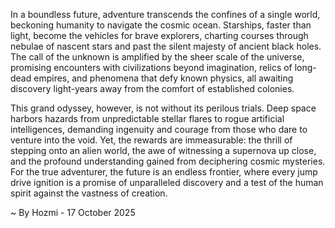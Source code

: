 
In a boundless future, adventure transcends the confines of a single world, beckoning humanity to navigate the cosmic ocean. Starships, faster than light, become the vehicles for brave explorers, charting courses through nebulae of nascent stars and past the silent majesty of ancient black holes. The call of the unknown is amplified by the sheer scale of the universe, promising encounters with civilizations beyond imagination, relics of long-dead empires, and phenomena that defy known physics, all awaiting discovery light-years away from the comfort of established colonies.

This grand odyssey, however, is not without its perilous trials. Deep space harbors hazards from unpredictable stellar flares to rogue artificial intelligences, demanding ingenuity and courage from those who dare to venture into the void. Yet, the rewards are immeasurable: the thrill of stepping onto an alien world, the awe of witnessing a supernova up close, and the profound understanding gained from deciphering cosmic mysteries. For the true adventurer, the future is an endless frontier, where every jump drive ignition is a promise of unparalleled discovery and a test of the human spirit against the vastness of creation.

~ By Hozmi - 17 October 2025
